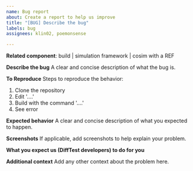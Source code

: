 ```yaml
---
name: Bug report
about: Create a report to help us improve
title: "[BUG] Describe the bug"
labels: bug
assignees: klin02, poemonsense

---
```


<!-- Please use ENGLISH words to describe the issues. -->
<!-- Using English helps the knowledge spread across the community. -->
<!-- If you don't know English, please use Google Translate or ChatGPT. -->
<!-- We reserve the rights to edit or delete non-English comments. -->

<!-- Choose at least ONE of the DiffTest components -->
<!-- Note: we may only respond to issues related to DiffTest. -->
**Related component**: build | simulation framework | cosim with a REF

**Describe the bug**
A clear and concise description of what the bug is.

<!-- Please list ALL changes you have made to the source code if applicable -->
<!-- Note: if we cannot reproduce, we are probably unable to help you. -->
**To Reproduce**
Steps to reproduce the behavior:
1. Clone the repository
2. Edit '....'
3. Build with the command '....'
4. See error

**Expected behavior**
A clear and concise description of what you expected to happen.

**Screenshots**
If applicable, add screenshots to help explain your problem.

<!-- describe your thoughts on the issue -->
<!-- Note: you and us working together helps the debugging process -->
**What you expect us (DiffTest developers) to do for you**

**Additional context**
Add any other context about the problem here.
